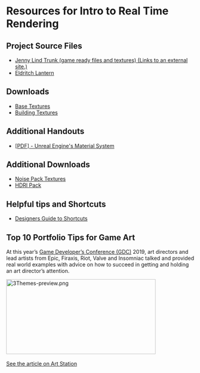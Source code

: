 # Resources for Intro to Real Time Rendering

<h2>Project Source Files</h2>
<ul>
<li><a class="external" href="https://www.dropbox.com/s/3v7ai3c0zmqtz4d/JennyLindTrunk.zip?dl=0" target="_blank"><span>Jenny Lind Trunk (game ready files and textures)</span><span class="screenreader-only">&nbsp;(Links to an external site.)</span></a></li>
<li><a class="inline_disabled" href="https://www.dropbox.com/s/mrmlohrolmxh5jh/EldritchLantern.zip?dl=0" target="_blank">Eldritch Lantern</a></li>
</ul>
<h2>Downloads</h2>
<ul>
<li><a href="https://www.dropbox.com/s/q8h23fypgkayxhw/Base%20Textures.zip?dl=0">Base Textures</a></li>
<li><a href="https://www.dropbox.com/s/zb2vge68hxxrd3m/BuildingTextures.zip?dl=0">Building Textures</a></li>
</ul>
<h2>Additional Handouts</h2>
<ul>
<li><a class="external" href="https://www.dropbox.com/s/n33m2dluj3ende5/Unreal%20Engine%20Foundations_%20Materials.pdf?dl=0" target="_blank"><span>[PDF] - Unreal Engine's Material System</span></a></li>
</ul>
<h2>Additional Downloads</h2>
<ul>
<li><a href="https://www.dropbox.com/s/ds4p80vtzkuru8n/NoiseTextures.zip?dl=0">Noise Pack Textures</a></li>
<li><a class="inline_disabled" href="https://www.dropbox.com/s/hxxdhilv8ywwutf/HDRI.zip?dl=0" target="_blank">HDRI Pack</a></li>
</ul>
<h2><span class="ellipsible">Helpful tips and Shortcuts</span></h2>
<ul>
<li><a class="instructure_file_link inline_disabled" href="https://www.unrealengine.com/en-US/tech-blog/designer-s-guide-to-unreal-engine-keyboard-shortcuts" target="_blank">Designers Guide to Shortcuts</a></li>
</ul>
<h2>Top 10 Portfolio Tips for Game Art</h2>
<p><span>At this year’s&nbsp;</span><a href="https://www.gdconf.com/" target="_blank">Game Developer’s Conference (GDC)</a><span>&nbsp;2019, art directors and lead artists from Epic, Firaxis, Riot, Valve and Insomniac talked and provided real world examples with advice on how to succeed in getting and holding an art director’s attention.</span></p>
<p><a class="instructure_file_link inline_disabled" href="https://magazine.artstation.com/2019/03/games-portfolio-top-10/" target="_blank"><img src="https://vertexschool.instructure.com/courses/203/files/12961/preview?verifier=CLpaYBLCYRL09hhH7dnCfIR7qlh1RfanVIO8msqF" alt="3Themes-preview.png" width="400" height="200" data-api-endpoint="https://vertexschool.instructure.com/api/v1/courses/203/files/12961" data-api-returntype="File"></a>&nbsp;&nbsp;</p>
<p><a class="instructure_file_link inline_disabled" href="https://magazine.artstation.com/2019/03/games-portfolio-top-10/" target="_blank">See the article on Art Station</a></p>
<p>&nbsp;</p>